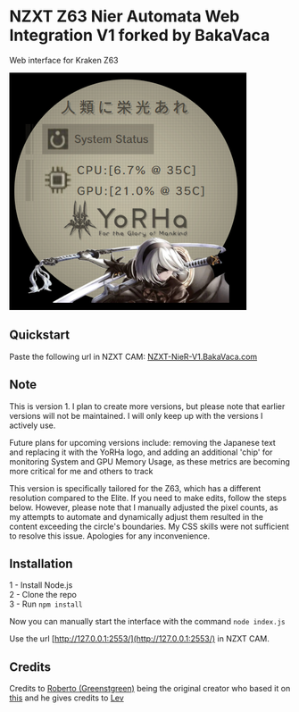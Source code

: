 # NZXT Z63 Nier Automata Web Integration V1 forked by BakaVaca

Web interface for Kraken Z63

![Interface preview](./public/demo.png)

## Quickstart
Paste the following url in NZXT CAM: [NZXT-NieR-V1.BakaVaca.com](NZXT-NieR-V1.bakavaca.com)

## Note
This is version 1. I plan to create more versions, but please note that earlier versions will not be maintained. I will only keep up with the versions I actively use.

Future plans for upcoming versions include: removing the Japanese text and replacing it with the YoRHa logo, and adding an additional 'chip' for monitoring System and GPU Memory Usage, as these metrics are becoming more critical for me and others to track

This version is specifically tailored for the Z63, which has a different resolution compared to the Elite. If you need to make edits, follow the steps below. However, please note that I manually adjusted the pixel counts, as my attempts to automate and dynamically adjust them resulted in the content exceeding the circle's boundaries. My CSS skills were not sufficient to resolve this issue. Apologies for any inconvenience.

## Installation
1 - Install Node.js  
2 - Clone the repo  
3 - Run `npm install`

Now you can manually start the interface with the command `node index.js`


Use the url [http://127.0.0.1:2553/](http://127.0.0.1:2553/) in NZXT CAM.


## Credits
Credits to [Roberto (Greenstgreen)](https://github.com/Greenestgreen) being the original creator who based it on [this](https://codepen.io/levise/pen/vMzEwr) and he gives credits to [Lev](https://codepen.io/levise)
